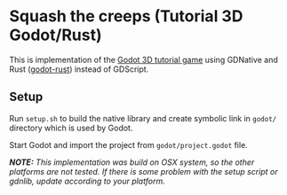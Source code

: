 # Squash the creeps (Tutorial 3D Godot/Rust)

This is implementation of the [Godot 3D tutorial game](https://docs.godotengine.org/en/stable/getting_started/first_3d_game/index.html) using GDNative and Rust ([godot-rust](https://github.com/godot-rust/gdnative)) instead of GDScript.

## Setup
Run `setup.sh` to build the native library and create symbolic link in `godot/` directory which is used by Godot.

Start Godot and import the project from `godot/project.godot` file.

***NOTE:** This implementation was build on OSX system, so the other platforms are not tested. If there is some problem with the setup script or gdnlib, update according to your platform.*